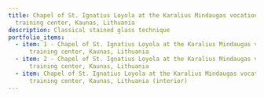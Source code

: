 ```yaml
---
title: Chapel of St. Ignatius Loyola at the Karalius Mindaugas vocational
  training center, Kaunas, Lithuania
description: Classical stained glass technique
portfolio_items:
  - item: 1 - Chapel of St. Ignatius Loyola at the Karalius Mindaugas vocational
      training center, Kaunas, Lithuania
  - item: 2 - Chapel of St. Ignatius Loyola at the Karalius Mindaugas vocational
      training center, Kaunas, Lithuania
  - item: Chapel of St. Ignatius Loyola at the Karalius Mindaugas vocational
      training center, Kaunas, Lithuania (interior)
---
```

